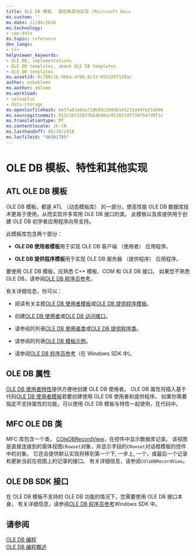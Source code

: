 ```yaml
---
title: OLE DB 模板、 属性和其他实现 |Microsoft Docs
ms.custom: ''
ms.date: 11/04/2016
ms.technology:
- cpp-data
ms.topic: reference
dev_langs:
- C++
helpviewer_keywords:
- OLE DB, implementations
- OLE DB templates, about OLE DB templates
- OLE DB templates
ms.assetid: 0c780c1b-9bba-4788-8c33-8552d9f120ac
author: mikeblome
ms.author: mblome
ms.workload:
- cplusplus
- data-storage
ms.openlocfilehash: 6e5fa63a0da718b80c2b0d61e5215a947e21d496
ms.sourcegitcommit: 913c3bf23937b64b90ac05181fdff3df947d9f1c
ms.translationtype: MT
ms.contentlocale: zh-CN
ms.lasthandoff: 09/18/2018
ms.locfileid: "46101705"
---
```

# <a name="ole-db-templates-attributes-and-other-implementations"></a>OLE DB 模板、特性和其他实现

## <a name="atl-ole-db-templates"></a>ATL OLE DB 模板  

OLE DB 模板，都是 ATL （动态模板库） 的一部分，使高性能 OLE DB 数据库技术更易于使用，从而实现许多常用 OLE DB 接口的类。 此模板以及库提供用于创建 OLE DB 初学者应用程序向导支持。  
  
此模板库包含两个部分：  
  
- **OLE DB 使用者模板**用于实现 OLE DB 客户端 （使用者） 应用程序。  
  
- **OLE DB 提供程序模板**用于实现 OLE DB 服务器 （提供程序） 应用程序。  
  
要使用 OLE DB 模板，应熟悉 C++ 模板、COM 和 OLE DB 接口。 如果您不熟悉 OLE DB，请参阅[OLE DB 程序员参考](/previous-versions/windows/desktop/ms713643\(v=vs.85\))。  
  
有关详细信息，你可以：  
  
- 阅读有关主题[OLE DB 使用者模板](../../data/oledb/ole-db-consumer-templates-cpp.md)或[OLE DB 提供程序模板](../../data/oledb/ole-db-provider-templates-cpp.md)。  
  
- 创建[OLE DB 使用者](../../data/oledb/creating-an-ole-db-consumer.md)或[OLE DB 访问接口](../../data/oledb/creating-an-ole-db-provider.md)。  
  
- 请参阅的列表[OLE DB 使用者类](../../data/oledb/ole-db-consumer-templates-reference.md)或[OLE DB 提供程序类](../../data/oledb/ole-db-provider-templates-reference.md)。  
  
- 请参阅的列表[OLE DB 模板示例](https://github.com/Microsoft/VCSamples)。  
  
- 请参阅[OLE DB 程序员参考](/previous-versions/windows/desktop/ms713643\(v=vs.85\))（在 Windows SDK 中)。  
  
## <a name="ole-db-attributes"></a>OLE DB 属性  

[OLE DB 使用者特性](../../windows/ole-db-consumer-attributes.md)提供方便地创建 OLE DB 使用者。 OLE DB 属性将插入基于代码[OLE DB 使用者模板](../../data/oledb/ole-db-consumer-templates-reference.md)若要创建使用 OLE DB 使用者和提供程序。 如果你需要指定不支持属性的功能，可以使用 OLE DB 模板与特性一起使用，在代码中。  
  
## <a name="mfc-ole-db-classes"></a>MFC OLE DB 类  

MFC 库包含一个类， [COleDBRecordView](../../mfc/reference/coledbrecordview-class.md)，在控件中显示数据库记录。 该视图是直接连接到的窗体视图`CRowset`对象，并显示字段的`CRowset`对话框模板的控件中的对象。 它还会提供默认实现将移到第一个下, 一步上, 一个，或最后一个记录和更新当前在视图上的记录的接口。 有关详细信息，请参阅`COleDBRecordView`。  
  
## <a name="ole-db-sdk-interfaces"></a>OLE DB SDK 接口  

在 OLE DB 模板不支持的 OLE DB 功能的情况下，您需要使用 OLE DB 接口本身。 有关详细信息，请参阅[OLE DB 程序员参考](/previous-versions/windows/desktop/ms713643\(v=vs.85\))Windows SDK 中。  
  
## <a name="see-also"></a>请参阅  

[OLE DB 编程](../../data/oledb/ole-db-programming.md)<br/>
[OLE DB 编程概述](../../data/oledb/ole-db-programming-overview.md)